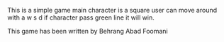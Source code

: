 This is a simple game main character is a square user can move around with a w s d
if character pass green line it will win. 

This game has been written by Behrang Abad Foomani

